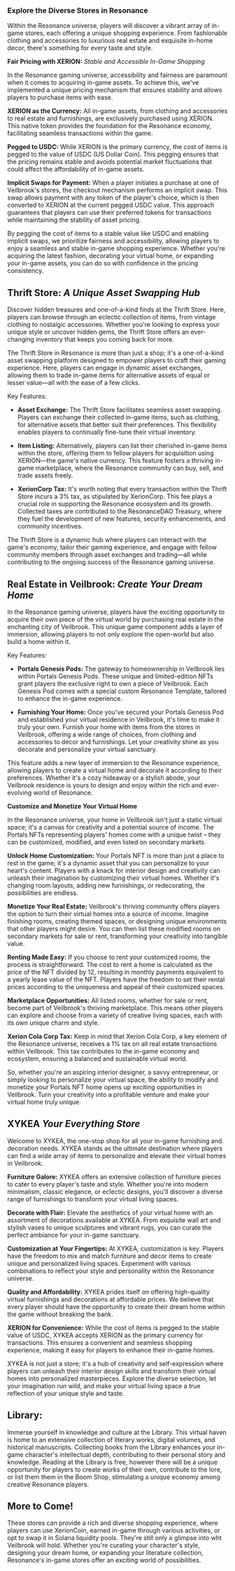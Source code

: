 ### Explore the Diverse Stores in Resonance

Within the Resonance universe, players will discover a vibrant array of in-game stores, each offering a unique shopping experience. From fashionable clothing and accessories to luxurious real estate and exquisite in-home decor, there's something for every taste and style.

**Fair Pricing with XERION:** *Stable and Accessible In-Game Shopping*

In the Resonance gaming universe, accessibility and fairness are paramount when it comes to acquiring in-game assets. To achieve this, we've implemented a unique pricing mechanism that ensures stability and allows players to purchase items with ease.

**XERION as the Currency:** All in-game assets, from clothing and accessories to real estate and furnishings, are exclusively purchased using XERION. This native token provides the foundation for the Resonance economy, facilitating seamless transactions within the game.

**Pegged to USDC:** While XERION is the primary currency, the cost of items is pegged to the value of USDC (US Dollar Coin). This pegging ensures that the pricing remains stable and avoids potential market fluctuations that could affect the affordability of in-game assets.

**Implicit Swaps for Payment:** When a player initiates a purchase at one of Veilbrook's stores, the checkout mechanism performs an implicit swap. This swap allows payment with any token of the player's choice, which is then converted to XERION at the current pegged USDC value. This approach guarantees that players can use their preferred tokens for transactions while maintaining the stability of asset pricing.

By pegging the cost of items to a stable value like USDC and enabling implicit swaps, we prioritize fairness and accessibility, allowing players to enjoy a seamless and stable in-game shopping experience. Whether you're acquiring the latest fashion, decorating your virtual home, or expanding your in-game assets, you can do so with confidence in the pricing consistency.

## **Thrift Store:** *A Unique Asset Swapping Hub*

Discover hidden treasures and one-of-a-kind finds at the Thrift Store. Here, players can browse through an eclectic collection of items, from vintage clothing to nostalgic accessories. Whether you're looking to express your unique style or uncover hidden gems, the Thrift Store offers an ever-changing inventory that keeps you coming back for more.

The Thrift Store in Resonance is more than just a shop; it's a one-of-a-kind asset swapping platform designed to empower players to craft their gaming experience. Here, players can engage in dynamic asset exchanges, allowing them to trade in-game items for alternative assets of equal or lesser value—all with the ease of a few clicks.

Key Features:

- **Asset Exchange:** The Thrift Store facilitates seamless asset swapping. Players can exchange their collected in-game items, such as clothing, for alternative assets that better suit their preferences. This flexibility enables players to continually fine-tune their virtual inventory.

- **Item Listing:** Alternatively, players can list their cherished in-game items within the store, offering them to fellow players for acquisition using XERION—the game's native currency. This feature fosters a thriving in-game marketplace, where the Resonance community can buy, sell, and trade assets freely.

- **XerionCorp Tax:** It's worth noting that every transaction within the Thrift Store incurs a 3% tax, as stipulated by XerionCorp. This fee plays a crucial role in supporting the Resonance ecosystem and its growth. Collected taxes are contributed to the ResonanceDAO Treasury, where they fuel the development of new features, security enhancements, and community incentives.

The Thrift Store is a dynamic hub where players can interact with the game's economy, tailor their gaming experience, and engage with fellow community members through asset exchanges and trading—all while contributing to the ongoing success of the Resonance gaming universe.

## **Real Estate in Veilbrook:** *Create Your Dream Home*

In the Resonance gaming universe, players have the exciting opportunity to acquire their own piece of the virtual world by purchasing real estate in the enchanting city of Veilbrook. This unique game component adds a layer of immersion, allowing players to not only explore the open-world but also build a home within it.

Key Features:

- **Portals Genesis Pods:** The gateway to homeownership in Veilbrook lies within Portals Genesis Pods. These unique and limited-edition NFTs grant players the exclusive right to own a piece of Veilbrook. Each Genesis Pod comes with a special custom Resonance Template, tailored to enhance the in-game experience.

- **Furnishing Your Home:** Once you've secured your Portals Genesis Pod and established your virtual residence in Veilbrook, it's time to make it truly your own. Furnish your home with items from the stores in Veilbrook, offering a wide range of choices, from clothing and accessories to décor and furnishings. Let your creativity shine as you decorate and personalize your virtual sanctuary.

This feature adds a new layer of immersion to the Resonance experience, allowing players to create a virtual home and decorate it according to their preferences. Whether it's a cozy hideaway or a stylish abode, your Veilbrook residence is yours to design and enjoy within the rich and ever-evolving world of Resonance.

**Customize and Monetize Your Virtual Home**

In the Resonance universe, your home in Veilbrook isn't just a static virtual space; it's a canvas for creativity and a potential source of income. The Portals NFTs representing players' homes come with a unique twist – they can be customized, modified, and even listed on secondary markets.

**Unlock Home Customization:** Your Portals NFT is more than just a place to rest in the game; it's a dynamic asset that you can personalize to your heart's content. Players with a knack for interior design and creativity can unleash their imagination by customizing their virtual homes. Whether it's changing room layouts, adding new furnishings, or redecorating, the possibilities are endless.

**Monetize Your Real Estate:** Veilbrook's thriving community offers players the option to turn their virtual homes into a source of income. Imagine finishing rooms, creating themed spaces, or designing unique environments that other players might desire. You can then list these modified rooms on secondary markets for sale or rent, transforming your creativity into tangible value.

**Renting Made Easy:** If you choose to rent your customized rooms, the process is straightforward. The cost to rent a home is calculated as the price of the NFT divided by 12, resulting in monthly payments equivalent to a yearly lease value of the NFT. Players have the freedom to set their rental prices according to the uniqueness and appeal of their customized spaces.

**Marketplace Opportunities:** All listed rooms, whether for sale or rent, become part of Veilbrook's thriving marketplace. This means other players can explore and choose from a variety of creative living spaces, each with its own unique charm and style.

**Xerion Cola Corp Tax:** Keep in mind that Xerion Cola Corp, a key element of the Resonance universe, receives a 1% tax on all real estate transactions within Veilbrook. This tax contributes to the in-game economy and ecosystem, ensuring a balanced and sustainable virtual world.

So, whether you're an aspiring interior designer, a savvy entrepreneur, or simply looking to personalize your virtual space, the ability to modify and monetize your Portals NFT home opens up exciting opportunities in Veilbrook. Turn your creativity into a profitable venture and make your virtual home truly unique.


## **XYKEA** *Your Everything Store*

Welcome to XYKEA, the one-stop shop for all your in-game furnishing and decoration needs. XYKEA stands as the ultimate destination where players can find a wide array of items to personalize and elevate their virtual homes in Veilbrook.

**Furniture Galore:** XYKEA offers an extensive collection of furniture pieces to cater to every player's taste and style. Whether you're into modern minimalism, classic elegance, or eclectic designs, you'll discover a diverse range of furnishings to transform your virtual living spaces.

**Decorate with Flair:** Elevate the aesthetics of your virtual home with an assortment of decorations available at XYKEA. From exquisite wall art and stylish vases to unique sculptures and vibrant rugs, you can curate the perfect ambiance for your in-game sanctuary.

**Customization at Your Fingertips:** At XYKEA, customization is key. Players have the freedom to mix and match furniture and decor items to create unique and personalized living spaces. Experiment with various combinations to reflect your style and personality within the Resonance universe.

**Quality and Affordability:** XYKEA prides itself on offering high-quality virtual furnishings and decorations at affordable prices. We believe that every player should have the opportunity to create their dream home within the game without breaking the bank.

**XERION for Convenience:** While the cost of items is pegged to the stable value of USDC, XYKEA accepts XERION as the primary currency for transactions. This ensures a convenient and seamless shopping experience, making it easy for players to enhance their in-game homes.

XYKEA is not just a store; it's a hub of creativity and self-expression where players can unleash their interior design skills and transform their virtual homes into personalized masterpieces. Explore the diverse selection, let your imagination run wild, and make your virtual living space a true reflection of your unique style and taste.

## **Library:** 

Immerse yourself in knowledge and culture at the Library. This virtual haven is home to an extensive collection of literary works, digital volumes, and historical manuscripts. Collecting books from the Library enhances your in-game character's intellectual depth, contributing to their personal story and knowledge. Reading at the Library is free, however there will be a unique opportunity for players to create works of their own, contribute to the lore, or list them them in the Boom Shop, stimulating a unique economy among creative Resonance players. 


## More to Come! 

These stores can provide a rich and diverse shopping experience, where players can use XerionCoin, earned in-game through various activities, or opt to swap it in Solana liquidity pools. They're still only a glimpse into wht Veilbrook will hold. Whether you're curating your character's style, designing your dream home, or expanding your literature collection, Resonance's in-game stores offer an exciting world of possibilities.
